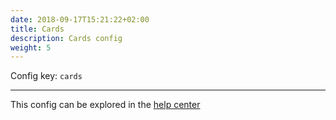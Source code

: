 ```yaml
---
date: 2018-09-17T15:21:22+02:00
title: Cards
description: Cards config
weight: 5
---
```


Config key: `cards`

---

This config can be explored in the [help center](https://rehive.intercom.help/en/articles/5519148-enabling-cards-using-the-config-json)
